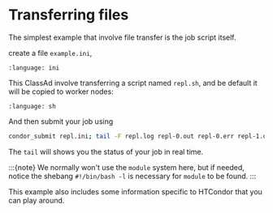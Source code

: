 # Transferring files

The simplest example that involve file transfer is the job script itself.

create a file `example.ini`,

```{literalinclude} 4-classad-transfer-files/repl.ini
:language: ini
```

This ClassAd involve transferring a script named `repl.sh`, and be default it will be copied to worker nodes:

```{literalinclude} 4-classad-transfer-files/repl.sh
:language: sh
```

And then submit your job using

```bash
condor_submit repl.ini; tail -F repl.log repl-0.out repl-0.err repl-1.out repl-1.err
```

The `tail` will shows you the status of your job in real time.

:::{note}
We normally won't use the `module` system here, but if needed, notice the shebang `#!/bin/bash -l` is necessary for `module` to be found.
:::

This example also includes some information specific to HTCondor that you can play around.
